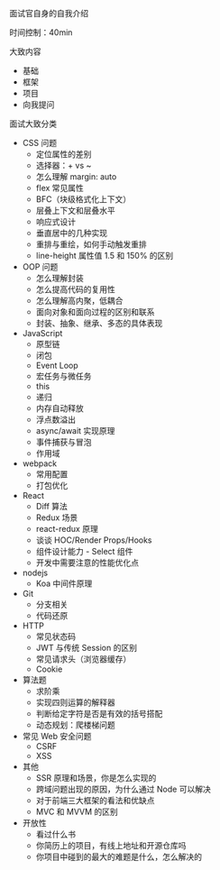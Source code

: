 面试官自身的自我介绍

时间控制：40min

大致内容
* 基础
* 框架
* 项目
* 向我提问

面试大致分类
* CSS 问题
  * 定位属性的差别
  * 选择器：+ vs ~
  * 怎么理解 margin: auto
  * flex 常见属性
  * BFC（块级格式化上下文）
  * 层叠上下文和层叠水平
  * 响应式设计
  * 垂直居中的几种实现
  * 重排与重绘，如何手动触发重排
  * line-height 属性值 1.5 和 150% 的区别
* OOP 问题
  * 怎么理解封装
  * 怎么提高代码的复用性
  * 怎么理解高内聚，低耦合
  * 面向对象和面向过程的区别和联系
  * 封装、抽象、继承、多态的具体表现
* JavaScript
  * 原型链
  * 闭包
  * Event Loop
  * 宏任务与微任务
  * this
  * 递归
  * 内存自动释放
  * 浮点数溢出
  * async/await 实现原理
  * 事件捕获与冒泡
  * 作用域
* webpack
  * 常用配置
  * 打包优化
* React
  * Diff 算法
  * Redux 场景
  * react-redux 原理
  * 谈谈 HOC/Render Props/Hooks
  * 组件设计能力 - Select 组件
  * 开发中需要注意的性能优化点
* nodejs
  * Koa 中间件原理
* Git
  * 分支相关
  * 代码还原
* HTTP
  * 常见状态码
  * JWT 与传统 Session 的区别
  * 常见请求头（浏览器缓存）
  * Cookie
* 算法题
  * 求阶乘
  * 实现四则运算的解释器
  * 判断给定字符是否是有效的括号搭配
  * 动态规划：爬楼梯问题
* 常见 Web 安全问题
  * CSRF
  * XSS
* 其他
  * SSR 原理和场景，你是怎么实现的
  * 跨域问题出现的原因，为什么通过 Node 可以解决
  * 对于前端三大框架的看法和优缺点
  * MVC 和 MVVM 的区别
* 开放性
  * 看过什么书
  * 你简历上的项目，有线上地址和开源仓库吗
  * 你项目中碰到的最大的难题是什么，怎么解决的
